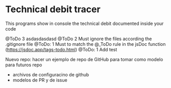# Technical debit tracer

This programs show in console the technical debit documented inside your code

@ToDo 3 asdasdasdasd
@ToDo 2 Must ignore the files according the .gitignore file
@ToDo: 1 Must to match the @_ToDo rule in the jsDoc function (https://jsdoc.app/tags-todo.html)
@ToDo: 1 Add test


Nuevo repo: hacer un ejemplo de repo de GitHub para tomar como modelo para futuros repo

- archivos de configuracino de github
- modelos de PR y de issue
